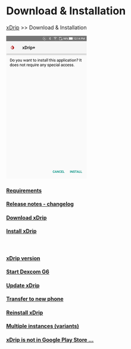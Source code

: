 # Download & Installation  
[xDrip](../README.md) >> Download & Installation  
  
![](./images/Install.png)  
  
#### [Requirements](./Requirements_page)
#### [Release notes - changelog](ReleaseNotes)
#### [Download xDrip](./Download-xDrip)
#### [Install xDrip](./Install)
<br/>  
  
#### [xDrip version](./xDrip-Version)
#### [Start Dexcom G6](./Starting-G6)
#### [Update xDrip](./Updates)
#### [Transfer to new phone](./New-Phone)
#### [Reinstall xDrip](./Reinstall)
#### [Multiple instances (variants)](./Variants)
#### [xDrip is not in Google Play Store ...](./App-store)
  
